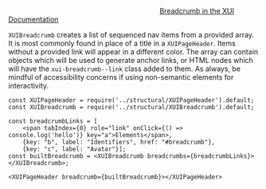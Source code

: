 <div class="xui-margin-vertical">
	<svg focusable="false" class="xui-icon xui-icon-inline xui-blobicon xui-blobicon-large xui-icon-color-blue">
		<use xlink:href="#xui-icon-bookmark" role="presentation"/>
	</svg>
	<a href="../section-compounds-navigation-breadcrumbs.html">Breadcrumb in the XUI Documentation</a>
</div>

`XUIBreadcrumb` creates a list of sequenced nav items from a provided array. It is most commonly found in place of a title in a `XUIPageHeader`. Items without a provided link will appear in a different color. The array can contain objects which will be used to generate anchor links, or HTML nodes which will have the `xui-breadcrumb--link` class added to them. As always, be mindful of accessibility concerns if using non-semantic elements for interactivity.

```
const XUIPageHeader = require('../structural/XUIPageHeader').default;
const XUIBreadcrumb = require('../structural/XUIBreadcrumb').default;

const breadcrumbLinks = [
	<span tabIndex={0} role="link" onClick={() => console.log('hello')} key="a">Elements</span>,
	{key: "b", label: "Identifiers", href: "#breadcrumb"},
	{key: "c", label: "Avatar"}];
const builtBreadcrumb = <XUIBreadcrumb breadcrumbs={breadcrumbLinks}></XUIBreadcrumb>;

<XUIPageHeader breadcrumb={builtBreadcrumb}></XUIPageHeader>

```
